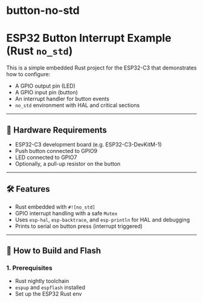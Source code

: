# button-no-std
# ESP32 Button Interrupt Example (Rust `no_std`)

This is a simple embedded Rust project for the ESP32-C3 that demonstrates how to configure:
- A GPIO output pin (LED)
- A GPIO input pin (button)
- An interrupt handler for button events
- `no_std` environment with HAL and critical sections

---

## 🔧 Hardware Requirements

- ESP32-C3 development board (e.g. ESP32-C3-DevKitM-1)
- Push button connected to GPIO9
- LED connected to GPIO7
- Optionally, a pull-up resistor on the button

---

## 🛠️ Features

- Rust embedded with `#![no_std]`
- GPIO interrupt handling with a safe `Mutex`
- Uses `esp-hal`, `esp-backtrace`, and `esp-println` for HAL and debugging
- Prints to serial on button press (interrupt triggered)

---

## 🚀 How to Build and Flash

### 1. Prerequisites

- Rust nightly toolchain
- `espup` and `espflash` installed
- Set up the ESP32 Rust env
